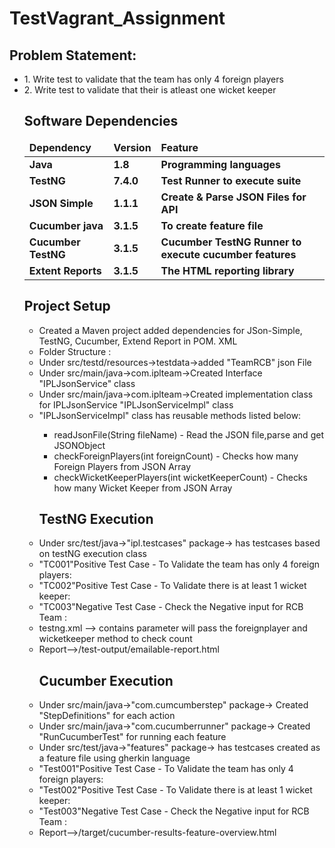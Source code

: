 # TestVagrant_Assignment

<h2>Problem Statement:</h2>
<ul>
<li>1. Write test to validate that the team has only 4 foreign players</li>
<li>2. Write test to validate that their is atleast one wicket keeper </li>
 
## Software Dependencies

<table>
  <thead align="left">
    <tr border: 2 px;>
      <td><b>Dependency</b></td>
      <td><b>Version</b></td>
      <td><b>Feature</b></td>
    </tr>
  </thead>
  <tbody>
    <tr>
      <td><b>Java</b></td>
      <td><b>1.8</b></td>
      <td><b>Programming languages</b></td>
    </tr>
    <tr>
      <td><b>TestNG</b></td>
      <td><b>7.4.0</b></td>
      <td><b>Test Runner to execute suite</b></td>
    </tr>
    <tr>
      <td><b>JSON Simple</b></td>
      <td><b>1.1.1</b></td>
      <td><b>Create & Parse JSON Files for API</b></td>
    </tr>
    <tr>
      <td><b>Cucumber java</b></td>
      <td><b>3.1.5</b></td>
      <td><b>To create feature file</b></td>
    </tr>
    <tr>
      <td><b>Cucumber TestNG</b></td>
      <td><b>3.1.5</b></td>
      <td><b>Cucumber TestNG Runner to execute cucumber features</b></td>
    </tr> 
    <tr>
      <td><b>Extent Reports</b></td>
      <td><b>3.1.5</b></td>
      <td><b>The HTML reporting library</b></td>
    </tr>
  </tbody>
</table>


<h2>Project Setup </h2>
<ul>
<li>Created a Maven project added dependencies for JSon-Simple, TestNG, Cucumber, Extend Report in POM. XML</li>
<li>Folder Structure  :</li>
<li>Under src/testd/resources->testdata->added "TeamRCB" json File</li>
<li>Under src/main/java->com.iplteam->Created Interface "IPLJsonService" class</li>
<li>Under src/main/java->com.iplteam->Created implementation class for IPLJsonService  "IPLJsonServiceImpl" class</li>
<li>"IPLJsonServiceImpl" class has reusable methods listed below:</li>
	<ul>
	<li>readJsonFile(String fileName)  - Read the JSON file,parse and get JSONObject</li>
	<li>checkForeignPlayers(int foreignCount) - Checks how many Foreign Players from JSON Array</li>
    <li>checkWicketKeeperPlayers(int wicketKeeperCount) - Checks how many Wicket Keeper from JSON Array</li>
	</ul>
	
	
<h2>TestNG Execution</h2>
<li>Under src/test/java->"ipl.testcases" package-> has testcases based on testNG execution class</li>
<li>"TC001"Positive Test Case - To Validate the team has only 4 foreign players:</li>
<li>"TC002"Positive Test Case - To Validate there is at least 1 wicket keeper:</li>
<li>"TC003"Negative Test Case - Check the Negative input for RCB Team :</li>
<li>testng.xml --> contains parameter will  pass the foreignplayer  and wicketkeeper method to check count</li>
<li>Report-->/test-output/emailable-report.html</li>


<h2>Cucumber Execution</h2>
<li>Under src/main/java->"com.cumcumberstep" package-> Created "StepDefinitions" for each action</li>
<li>Under src/main/java->"com.cucumberrunner" package-> Created "RunCucumberTest" for running each feature</li>
<li>Under src/test/java->"features" package-> has testcases created as a feature file using gherkin language</li>

<li>"Test001"Positive Test Case - To Validate the team has only 4 foreign players:</li>
<li>"Test002"Positive Test Case - To Validate there is at least 1 wicket keeper:</li>
<li>"Test003"Negative Test Case - Check the Negative input for RCB Team :</li>
<li>Report-->/target/cucumber-results-feature-overview.html</li>
</ul> 




